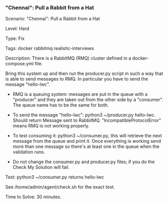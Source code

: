 <h3>"Chennai": Pull a Rabbit from a Hat</h3>

Scenario: "Chennai": Pull a Rabbit from a Hat

Level: Hard

Type: Fix

Tags: docker   rabbitmq   realistic-interviews  

Description: There is a RabbitMQ (RMQ) cluster defined in a docker-compose.yml file.

Bring this system up and then run the producer.py script in such a way that is able to send messages to RMQ. In particular you have to send the message "hello-lwc".

- RMQ is a queuing system: messages are put in the queue with a "producer" and they are taken out from the other side by a "consumer". The queue name has to be the same for both.

- To send the message "hello-lwc": python3 ~/producer.py hello-lwc. Should return Message sent to RabbitMQ. "IncompatibleProtocolError" means RMQ is not working properly.

- To test consuming it: python3 ~/consumer.py, this will retrieve the next message from the queue and print it. Once everything is working send more than one message so there's at least one in the queue when the validation runs.

- Do not change the consumer.py and producer.py files; if you do the Check My Solution will fail.

Test: python3 ~/consumer.py returns hello-lwc

See /home/admin/agent/check.sh for the exact test.

Time to Solve: 30 minutes.
